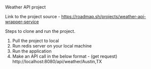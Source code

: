 Weather API project

Link to the project source - https://roadmap.sh/projects/weather-api-wrapper-service

Steps to clone and run the project.

1. Pull the project to local
2. Run redis server on your local machine
3. Run the application
4. Make an API call in the below format - (get request)
   http://localhost:8080/api/weather/Austin,TX
